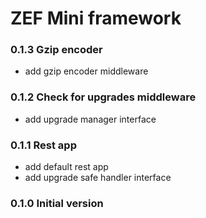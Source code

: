 

# ZEF Mini framework


### 0.1.3 Gzip encoder

* add gzip encoder middleware

### 0.1.2 Check for upgrades middleware

* add upgrade manager interface

### 0.1.1 Rest app

* add default rest app
* add upgrade safe handler interface

### 0.1.0 Initial version
